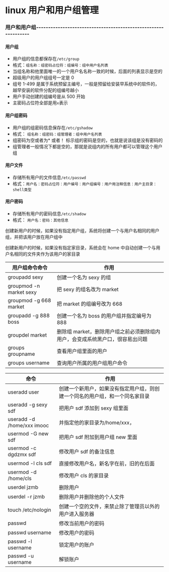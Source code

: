 <!-- Date: 2017-03-07 01:49:18 -->

# linux 用户和用户组管理

### 用户和用户组---------------------------------------------------------------

#### 用户组

* 用户组的信息都保存在`/etc/group`
* 格式：`组名称：组密码占位符：组编号：组中用户名列表`
* 当组名称和他里面唯一的一个用户名名称一致的时候，后面的列表显示是空的
* 超级用户的用户组组号一定是 0
* 组号 1-499 是属于系统预留主编号，一般是预留给安装早系统中的软件的，越早安装的软件分配的组编号越小
* 用户手动创建的组编号是从 500 开始
* 主密码占位符全部是用`x`表示

#### 用户组密码

* 用户组的组密码信息保存在`/etc/gshadow`
* 格式： `组名称：组密码：组管理者：组中用户名列表`
* 组密码为空或者为\* 或者！ 标示组的密码是空的，也就是说该组是没有密码的
* 组管理者一般情况下都是空的，那就是说组内的所有用户都可以管理这个用户组

#### 用户文件

* 存储所有用户的文件信息`/etc/passwd`
* 格式：`用户名：密码占位符：用户编号：用户组编号：用户用注释信息：用户主目录：shell类型`

#### 用户密码

* 存储所有用户的密码信息`/etc/shadow`
* 格式： `用户名：密码：其他信息`

创建新用户的时候，如果没有指定用户组，系统将创建一个与用户名相同的用户组，并把该用户放在用户组中

创建新用户的时候，如果没有指定家目录，系统会在 home 中自动创建一个与用户名相同的文件夹作为该用户的家目录

| 用户组命令命令          | 作用                                                                          |
| ----------------------- | ----------------------------------------------------------------------------- |
| groupadd sexy           | 创建一个名为 sexy 的组                                                        |
| groupmod -n market sexy | 把 sexy 的组名改为 market                                                     |
| groupmod -g 668 market  | 把 market 的组编号改为 668                                                    |
| groupadd -g 888 boss    | 创建一个名为 boss 的用户组并指定编号为 888                                    |
| groupdel market         | 删除组 market，删除用户组之前必须删除组内用户，会变成系统黑户口，很容易出问题 |
| groups groupname        | 查看用户组里面的用户                                                          |
| groups username         | 查询用户所属的用户组用户命令                                                  |

| 命令                       | 作用                                                                         |
| -------------------------- | ---------------------------------------------------------------------------- |
| useradd user               | 创建一个新用户，如果没有指定用户组，则创建一个同名的用户组，和一个同名家目录 |
| useradd -g sexy sdf        | 把用户 sdf 添加到 sexy 组里面                                                |
| useradd -d /home/xxx imooc | 并指定他的家目录为/home/xxx，                                                |
| usermod -G new sdf         | 把用户 sdf 附加到用户组 new 里面                                             |
| usermod -c dgdzmx sdf      | 修改用户 sdf 的备注信息                                                      |
| usermod -l cls sdf         | 直接修改用户名，新名字在前，旧的在后面                                       |
| usermod -d /home/cls       | 修改用户 cls 的家目录                                                        |
| userdel jzmb               | 删除用户                                                                     |
| userdel -r jzmb            | 删除用户并删除他的个人文件                                                   |
| touch /etc/nologin         | 创建一个空的文件，来禁止除了管理员以外的用户进入服务器                       |
| passwd                     | 修改当前用户的密码                                                           |
| passwd username            | 修改用户的密码                                                               |
| passwd -l username         | 锁定用户的账户                                                               |
| passwd -u username         | 解锁账户                                                                     |
